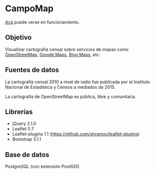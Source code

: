 ﻿CampoMap
========

[Acá](http://martjanz.github.io/campomap/) puede verse en funcionamiento.

Objetivo
--------
Visualizar cartografía censal sobre servicios de mapas como [OpenStreetMap](http://openstreetmap.org), [Google Maps](http://maps.google.com), [Bing Maps](http://maps.bing.com/), etc.

Fuentes de datos
----------------
La cartografía censal 2010 a nivel de radio fue publicada por el Instituto Nacional de Estadística y Censos a mediados de 2015.

La cartografía de OpenStreetMap es pública, libre y comunitaria.

Librerías
---------
* jQuery 2.1.0
* Leaflet 0.7
* Leaflet-plugins 1.1 (https://github.com/shramov/leaflet-plugins)
* Bootstrap 3.1.1

Base de datos
-------------
PostgreSQL (con extensión PostGIS)
